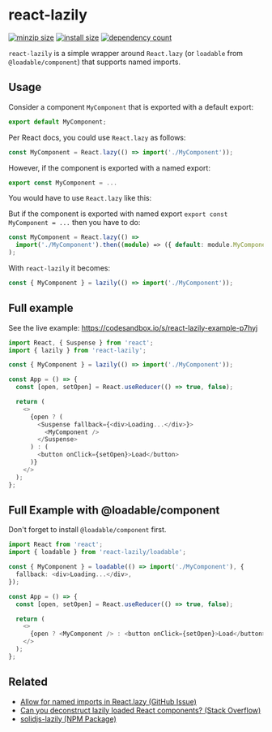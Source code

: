 # react-lazily

[![minzip size](https://badgen.deno.dev/bundlephobia/minzip/react-lazily)](https://bundlephobia.com/result?p=react-lazily)
[![install size](https://badgen.deno.dev/packagephobia/install/react-lazily)](https://packagephobia.com/result?p=react-lazily)
[![dependency count](https://badgen.deno.dev/bundlephobia/dependency-count/react-lazily)](https://bundlephobia.com/result?p=react-lazily)

`react-lazily` is a simple wrapper around `React.lazy` (or `loadable` from `@loadable/component`) that supports named imports.

## Usage

Consider a component `MyComponent` that is exported with a default export:

```ts
export default MyComponent;
```

Per React docs, you could use `React.lazy` as follows:

```ts
const MyComponent = React.lazy(() => import('./MyComponent'));
```

However, if the component is exported with a named export:

```ts
export const MyComponent = ...
```

You would have to use `React.lazy` like this:



But if the component is exported with named export `export const MyComponent = ...` then you have to do:

```ts
const MyComponent = React.lazy(() =>
  import('./MyComponent').then((module) => ({ default: module.MyComponent }))
);
```

With `react-lazily` it becomes:

```ts
const { MyComponent } = lazily(() => import('./MyComponent'));
```

## Full example

See the live example: https://codesandbox.io/s/react-lazily-example-p7hyj

```ts
import React, { Suspense } from 'react';
import { lazily } from 'react-lazily';

const { MyComponent } = lazily(() => import('./MyComponent'));

const App = () => {
  const [open, setOpen] = React.useReducer(() => true, false);

  return (
    <>
      {open ? (
        <Suspense fallback={<div>Loading...</div>}>
          <MyComponent />
        </Suspense>
      ) : (
        <button onClick={setOpen}>Load</button>
      )}
    </>
  );
};
```

## Full Example with @loadable/component

Don't forget to install `@loadable/component` first.

```ts
import React from 'react';
import { loadable } from 'react-lazily/loadable';

const { MyComponent } = loadable(() => import('./MyComponent'), {
  fallback: <div>Loading...</div>,
});

const App = () => {
  const [open, setOpen] = React.useReducer(() => true, false);

  return (
    <>
      {open ? <MyComponent /> : <button onClick={setOpen}>Load</button>}
    </>
  );
};
```

## Related

- [Allow for named imports in React.lazy (GitHub Issue)](https://github.com/facebook/react/issues/14603#issuecomment-726551598)
- [Can you deconstruct lazily loaded React components? (Stack Overflow)](https://stackoverflow.com/a/61879800/74167)
- [solidjs-lazily (NPM Package)](https://www.npmjs.com/package/solidjs-lazily)

